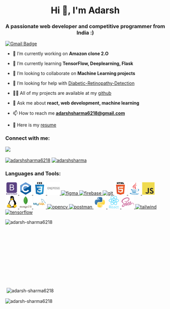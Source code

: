 <h1 align="center">Hi 👋, I'm Adarsh</h1>
<h3 align="center">A passionate web developer and competitive programmer from India :)</h3>

<!-- <p align="left"> <img src="https://komarev.com/ghpvc/?username=adarsh-sharma6218&label=Profile%20views&color=0e75b6&style=flat" alt="adarsh-sharma6218" /> </p> -->

[![Gmail Badge](https://img.shields.io/badge/-adarshsharma6218@gmail.com-c14438?style=flat-square&logo=Gmail&logoColor=white&link=mailto:matthew.h.strong@gmail.com)](mailto:adarshsharma6218@gmail.com)


- 🔭 I’m currently working on **Amazon clone 2.O**

- 🌱 I’m currently learning **TensorFlow, Deeplearning, Flask**

- 👯 I’m looking to collaborate on **Machine Learning projects**

- 🤝 I’m looking for help with [Diabetic-Retinopathy-Detection](https://github.com/adarsh-sharma6218/Diabetic-Retinopathy-Detection)

- 👨‍💻 All of my projects are available at my [github](https://github.com/adarsh-sharma6218?tab=repositories)

- 💬 Ask me about **react, web development, machine learning**

- 📫 How to reach me **adarshsharma6218@gmail.com**

- 📄 Here is my [resume](https://github.com/adarsh-sharma6218/Resume/blob/master/Resume%4029july%202021.pdf)

<h3 align="left">Connect with me:</h3>
<p align="left">

<a href = "https://www.linkedin.com/in/adarsh-sharma6218?lipi=urn%3Ali%3Apage%3Ad_flagship3_profile_view_base_contact_details%3BhhVGZ4F8ToG%2FwDq2Yhbn%2FQ%3D%3D">
<img src= "https://img.shields.io/badge/Adarshsharma-0077B5?style=for-the-badge&logo=linkedin&logoColor=white"/>
</a>

 <a href="https://instagram.com/adarshsharma6218" target="blank"><img align="center" src="https://img.shields.io/badge/Instagram-E4405F?style=for-the-badge&logo=instagram&logoColor=white" alt="adarshsharma6218" /></a>
<a href="https://codeforces.com/profile/adarshsharma" target="blank"><img align="center" src="https://cdn.jsdelivr.net/npm/simple-icons@3.0.1/icons/codeforces.svg" alt="adarshsharma" height="30" width="40" /></a>

<!-- <a href="https://discord.com/channels/@me/825396333430177822" target="blank"><img align="center" src="https://raw.githubusercontent.com/rahuldkjain/github-profile-readme-generator/master/src/images/icons/Social/discord.svg" alt="AdarshSharma#0475" height="30" width="40" /></a> -->
</p>

<h3 align="left">Languages and Tools:</h3>
<p align="left"> <a href="https://getbootstrap.com" target="_blank"> <img src="https://raw.githubusercontent.com/devicons/devicon/master/icons/bootstrap/bootstrap-plain-wordmark.svg" alt="bootstrap" width="40" height="40"/> </a> <a href="https://www.cprogramming.com/" target="_blank"> <img src="https://raw.githubusercontent.com/devicons/devicon/master/icons/c/c-original.svg" alt="c" width="40" height="40"/> </a> <a href="https://www.w3schools.com/css/" target="_blank"> <img src="https://raw.githubusercontent.com/devicons/devicon/master/icons/css3/css3-original-wordmark.svg" alt="css3" width="40" height="40"/> </a> <a href="https://expressjs.com" target="_blank"> <img src="https://raw.githubusercontent.com/devicons/devicon/master/icons/express/express-original-wordmark.svg" alt="express" width="40" height="40"/> </a> <a href="https://www.figma.com/" target="_blank"> <img src="https://www.vectorlogo.zone/logos/figma/figma-icon.svg" alt="figma" width="40" height="40"/> </a> <a href="https://firebase.google.com/" target="_blank"> <img src="https://www.vectorlogo.zone/logos/firebase/firebase-icon.svg" alt="firebase" width="40" height="40"/> </a> <a href="https://git-scm.com/" target="_blank"> <img src="https://www.vectorlogo.zone/logos/git-scm/git-scm-icon.svg" alt="git" width="40" height="40"/> </a> <a href="https://www.w3.org/html/" target="_blank"> <img src="https://raw.githubusercontent.com/devicons/devicon/master/icons/html5/html5-original-wordmark.svg" alt="html5" width="40" height="40"/> </a> <a href="https://www.java.com" target="_blank"> <img src="https://raw.githubusercontent.com/devicons/devicon/master/icons/java/java-original.svg" alt="java" width="40" height="40"/> </a> <a href="https://developer.mozilla.org/en-US/docs/Web/JavaScript" target="_blank"> <img src="https://raw.githubusercontent.com/devicons/devicon/master/icons/javascript/javascript-original.svg" alt="javascript" width="40" height="40"/> </a> <a href="https://www.linux.org/" target="_blank"> <img src="https://raw.githubusercontent.com/devicons/devicon/master/icons/linux/linux-original.svg" alt="linux" width="40" height="40"/> </a> <a href="https://www.mongodb.com/" target="_blank"> <img src="https://raw.githubusercontent.com/devicons/devicon/master/icons/mongodb/mongodb-original-wordmark.svg" alt="mongodb" width="40" height="40"/> </a> <a href="https://www.mysql.com/" target="_blank"> <img src="https://raw.githubusercontent.com/devicons/devicon/master/icons/mysql/mysql-original-wordmark.svg" alt="mysql" width="40" height="40"/> </a> <a href="https://opencv.org/" target="_blank"> <img src="https://www.vectorlogo.zone/logos/opencv/opencv-icon.svg" alt="opencv" width="40" height="40"/> </a> <a href="https://postman.com" target="_blank"> <img src="https://www.vectorlogo.zone/logos/getpostman/getpostman-icon.svg" alt="postman" width="40" height="40"/> </a> <a href="https://www.python.org" target="_blank"> <img src="https://raw.githubusercontent.com/devicons/devicon/master/icons/python/python-original.svg" alt="python" width="40" height="40"/> </a> <a href="https://reactjs.org/" target="_blank"> <img src="https://raw.githubusercontent.com/devicons/devicon/master/icons/react/react-original-wordmark.svg" alt="react" width="40" height="40"/> </a> <a href="https://sass-lang.com" target="_blank"> <img src="https://raw.githubusercontent.com/devicons/devicon/master/icons/sass/sass-original.svg" alt="sass" width="40" height="40"/> </a> <a href="https://tailwindcss.com/" target="_blank"> <img src="https://www.vectorlogo.zone/logos/tailwindcss/tailwindcss-icon.svg" alt="tailwind" width="40" height="40"/> </a> <a href="https://www.tensorflow.org" target="_blank"> <img src="https://www.vectorlogo.zone/logos/tensorflow/tensorflow-icon.svg" alt="tensorflow" width="40" height="40"/> </a> </p>

<p style="display: flex">
  <img
    align="left"
    src="https://github-readme-stats.vercel.app/api/top-langs?username=adarsh-sharma6218&show_icons=true&locale=en&layout=compact"
    alt="adarsh-sharma6218"
    width="450"
    height="200"
  />

  &nbsp;<img
    align="center"
    src="https://github-readme-stats.vercel.app/api?username=adarsh-sharma6218&show_icons=true&locale=en"
    alt="adarsh-sharma6218"
    width="450"
    height="200"
  />
</p>
<p>
  <img
    align="center"
    src="https://github-readme-streak-stats.herokuapp.com/?user=adarsh-sharma6218&"
    alt="adarsh-sharma6218"
  />
</p>



<!---
adarsh-sharma6218/adarsh-sharma6218 is a ✨ special ✨ repository because its `README.md` (this file) appears on your GitHub profile.
You can click the Preview link to take a look at your changes.
--->
